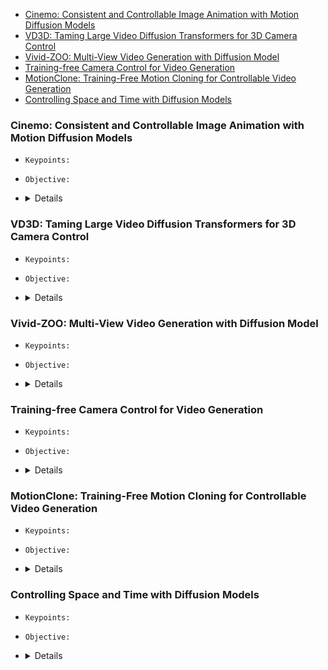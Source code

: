 - [Cinemo: Consistent and Controllable Image Animation with Motion Diffusion Models](#cinemo-consistent-and-controllable-image-animation-with-motion-diffusion-models)
- [VD3D: Taming Large Video Diffusion Transformers for 3D Camera Control](#vd3d-taming-large-video-diffusion-transformers-for-3d-camera-control)
- [Vivid-ZOO: Multi-View Video Generation with Diffusion Model](#vivid-zoo-multi-view-video-generation-with-diffusion-model)
- [Training-free Camera Control for Video Generation](#training-free-camera-control-for-video-generation)
- [MotionClone: Training-Free Motion Cloning for Controllable Video Generation](#motionclone-training-free-motion-cloning-for-controllable-video-generation)
- [Controlling Space and Time with Diffusion Models](#controlling-space-and-time-with-diffusion-models)

 


### Cinemo: Consistent and Controllable Image Animation with Motion Diffusion Models
- `Keypoints:`
- `Objective:`
-   <details>
    <summary>Details</summary>

    - `Method:`
</details>


### VD3D: Taming Large Video Diffusion Transformers for 3D Camera Control
- `Keypoints:`
- `Objective:`
-   <details>
    <summary>Details</summary>

    - `Method:`
</details>


### Vivid-ZOO: Multi-View Video Generation with Diffusion Model
- `Keypoints:`
- `Objective:`
-   <details>
    <summary>Details</summary>

    - `Method:`
</details>


### Training-free Camera Control for Video Generation
- `Keypoints:`
- `Objective:`
-   <details>
    <summary>Details</summary>

    - `Method:`
</details>


### MotionClone: Training-Free Motion Cloning for Controllable Video Generation
- `Keypoints:`
- `Objective:`
-   <details>
    <summary>Details</summary>

    - `Method:`
</details>


### Controlling Space and Time with Diffusion Models
- `Keypoints:`
- `Objective:`
-   <details>
    <summary>Details</summary>

    - `Method:`
</details>


